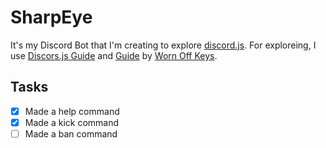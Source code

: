 # SharpEye
It's my Discord Bot that I'm creating to explore [discord.js](https://github.com/discordjs/discord.js). For exploreing, I use [Discors.js Guide](https://discordjs.guide/) and [Guide](https://github.com/AlexzanderFlores/Worn-Off-Keys-Discord-Js) by [Worn Off Keys](https://www.youtube.com/channel/UChPrh75CmPP9Ig6jISPnfNA).

## Tasks
- [x] Made a help command
- [x] Made a kick command
- [ ] Made a ban command
